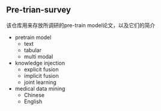 ## Pre-trian-survey

该仓库用来存放所调研的pre-train model论文，以及它们的简介

- pretrain model
  - text
  - tabular
  - multi modal
- knowledge injection
  - explicit fusion
  - implicit fusion
  - joint learning
- medical data mining
  - Chinese
  - English

